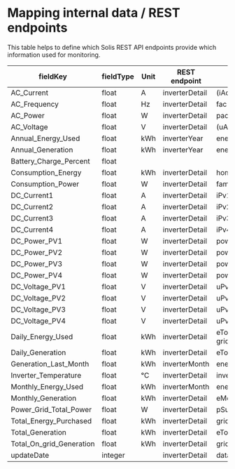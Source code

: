 # Mapping internal data / REST endpoints
This table helps to define which Solis REST API endpoints provide which information used for monitoring.

| fieldKey                 | fieldType | Unit | REST endpoint  | API                          |
|--------------------------|-----------|------|----------------|------------------------------|
| AC_Current               | float     | A    | inverterDetail | (iAc1+iAc2+iAc3)/3           |                         
| AC_Frequency             | float     | Hz   | inverterDetail | fac                          |
| AC_Power                 | float     | W    | inverterDetail | pac                          |
| AC_Voltage               | float     | V    | inverterDetail | (uAc1+uAc2+uAc3)/3           |                         
| Annual_Energy_Used       | float     | kWh  | inverterYear   | energy - gridSellEnergy      |                         
| Annual_Generation        | float     | kWh  | inverterYear   | energy                       |
| Battery_Charge_Percent   | float     |      |                |                              |                         
| Consumption_Energy       | float     | kWh  | inverterDetail | homeLoadTotalEnergy          |                         
| Consumption_Power        | float     | W    | inverterDetail | familyLoadPower              |                         
| DC_Current1              | float     | A    | inverterDetail | iPv1                         |
| DC_Current2              | float     | A    | inverterDetail | iPv2                         |
| DC_Current3              | float     | A    | inverterDetail | iPv3                         |
| DC_Current4              | float     | A    | inverterDetail | iPv4                         |
| DC_Power_PV1             | float     | W    | inverterDetail | pow1                         |
| DC_Power_PV2             | float     | W    | inverterDetail | pow2                         |
| DC_Power_PV3             | float     | W    | inverterDetail | pow3                         |
| DC_Power_PV4             | float     | W    | inverterDetail | pow4                         |
| DC_Voltage_PV1           | float     | V    | inverterDetail | uPv1                         |
| DC_Voltage_PV2           | float     | V    | inverterDetail | uPv2                         |
| DC_Voltage_PV3           | float     | V    | inverterDetail | uPv3                         |
| DC_Voltage_PV4           | float     | V    | inverterDetail | uPv4                         |
| Daily_Energy_Used        | float     | kWh  | inverterDetail | eToday - gridSellTodayEnergy |                         
| Daily_Generation         | float     | kWh  | inverterDetail | eToday                       |
| Generation_Last_Month    | float     | kWh  | inverterMonth  | energy                       |                         
| Inverter_Temperature     | float     | °C   | inverterDetail | inverterTemperature          |
| Monthly_Energy_Used      | float     | kWh  | inverterMonth  | energy - gridSellEnergy      |                         
| Monthly_Generation       | float     | kWh  | inverterDetail | eMonth                       |
| Power_Grid_Total_Power   | float     | W    | inverterDetail | pSum                         |                         
| Total_Energy_Purchased   | float     | kWh  | inverterDetail | gridPurchasedTotalEnergy     | 
| Total_Generation         | float     | kWh  | inverterDetail | eTotal                       |     
| Total_On_grid_Generation | float     | kWh  | inverterDetail | gridSellTotalEnergy          |      
| updateDate               | integer   |      | inverterDetail | dataTimestamp                |            
